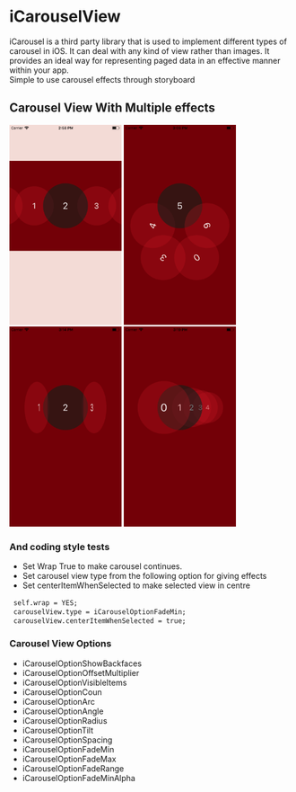 # iCarouselView
iCarousel is a third party library that is used to implement different types of carousel in iOS. It can deal with any kind of view rather than images.
It provides an ideal way for representing paged data in an effective manner within your app.
</br>
Simple to use carousel effects through storyboard 

## Carousel View With Multiple effects
<img src="https://raw.githubusercontent.com/poojashri23/iCarouselView/master/Simulator%20Screen%20Shot%20-%20iPhone%206s%20-%202018-03-10%20at%2014.58.02.png" width="200"> <img src="https://raw.githubusercontent.com/poojashri23/iCarouselView/master/Simulator%20Screen%20Shot%20-%20iPhone%206s%20-%202018-03-10%20at%2015.06.18.png" width="200"><br />
<img src="https://raw.githubusercontent.com/poojashri23/iCarouselView/master/Simulator%20Screen%20Shot%20-%20iPhone%206s%20-%202018-03-10%20at%2015.14.37.png" width="200"> <img src="https://raw.githubusercontent.com/poojashri23/iCarouselView/master/Simulator%20Screen%20Shot%20-%20iPhone%206s%20-%202018-03-10%20at%2015.19.40.png" width="200"><br />

### And coding style tests
* 	Set Wrap True to make carousel continues.
*   Set carousel view type from the following option for giving effects
* 	Set centerItemWhenSelected to make selected view in centre

```
 self.wrap = YES;
 carouselView.type = iCarouselOptionFadeMin;
 carouselView.centerItemWhenSelected = true;
```

### Carousel View Options 
* 	iCarouselOptionShowBackfaces
*  iCarouselOptionOffsetMultiplier
* 	iCarouselOptionVisibleItems
*   iCarouselOptionCoun
*   iCarouselOptionArc
*   iCarouselOptionAngle
*   iCarouselOptionRadius
*   iCarouselOptionTilt
*   iCarouselOptionSpacing
*   iCarouselOptionFadeMin
*   iCarouselOptionFadeMax
*   iCarouselOptionFadeRange
*   iCarouselOptionFadeMinAlpha
